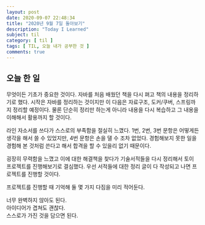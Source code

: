 ```yaml
---
layout: post
date: 2020-09-07 22:48:34
title: "2020년 9월 7일 돌아보기"
description: "Today I Learned"
subject: til
category: [ til ]
tags: [ TIL, 오늘 내가 공부한 것 ]
comments: true
---
```


## 오늘 한 일

무엇이든 기초가 중요한 것이다. 자바를 처음 배웠던 책을 다시 펴고 책의 내용을 정리하기로 했다. 시작은 자바를 정리하는 것이지만 이 다음은 자료구조, 도커/쿠버, 스프링까지 정리할 예정이다. 물론 단순히 정리만 하는게 아니라 내용을 다시 복습하고 그 내용을 이해해서 활용까지 할 것이다.

라인 자소서를 쓰다가 스스로의 부족함을 절실히 느꼈다. 1번, 2번, 3번 문항은 어떻게든 생각을 해서 쓸 수 있었지만, 4번 문항은 손을 댈 수 조차 없었다. 경험해보지 못한 일을 경험해 본 것처럼 쓴다고 해서 합격을 할 수 있을리 없기 때문이다.

굉장히 무력함을 느꼈고 이에 대한 해결책을 찾다가 기술서적들을 다시 정리해서 토이 프로젝트를 진행해보기로 결심했다. 우선 서적들에 대한 정리 글이 다 작성되고 나면 프로젝트를 진행할 것이다.

프로젝트를 진행할 때 기억해 둘 몇 가지 다짐을 미리 적어둔다.

너무 완벽하지 않아도 된다.   
아이디어가 겹쳐도 괜찮다.   
스스로가 가진 것을 담으면 된다.   
